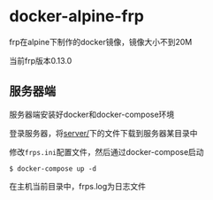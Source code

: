 # docker-alpine-frp
frp在alpine下制作的docker镜像，镜像大小不到20M

当前frp版本0.13.0

## 服务器端
服务器端安装好docker和docker-compose环境

登录服务器，将[server/](https://github.com/ihahoo/docker-alpine-frp/tree/master/server)下的文件下载到服务器某目录中

修改`frps.ini`配置文件，然后通过docker-compose启动
```
$ docker-compose up -d
```
在主机当前目录中，frps.log为日志文件


